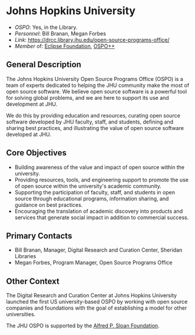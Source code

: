 # Johns Hopkins University


- *OSPO*: Yes, in the Library.
- *Personnel*: Bill Branan, Megan Forbes
- *Link*: https://drcc.library.jhu.edu/open-source-programs-office/
- *Member* of: [Eclipse Foundation](https://www.eclipse.org), [OSPO++](https://ospoplusplus.com/)

## General Description

The Johns Hopkins University Open Source Programs Office (OSPO) is a team of experts dedicated to helping the JHU community make the most of open source software. We believe open source software is a powerful tool for solving global problems, and we are here to support its use and development at JHU.

We do this by providing education and resources, curating open source software developed by JHU faculty, staff, and students, defining and sharing best practices, and illustrating the value of open source software developed at JHU. 

## Core Objectives
 
- Building awareness of the value and impact of open source within the university.  
- Providing resources, tools, and engineering support to promote the use of open source within the university's academic community. 
- Supporting the participation of faculty, staff, and students in open source through educational programs, information sharing, and guidance on best practices. 
- Encouraging the translation of academic discovery into products and services that generate social impact in addition to commercial success. 

## Primary Contacts 

- Bill Branan, Manager, Digital Research and Curation Center, Sheridan Libraries
- Megan Forbes, Program Manager, Open Source Programs Office

## Other Context

The Digital Research and Curation Center at Johns Hopkins University launched the first US university-based OSPO by working with open source companies and foundations with the goal of establishing a model for other universities. 


The JHU OSPO is supported by the [Alfred P. Sloan Foundation](http://sloan.org/).